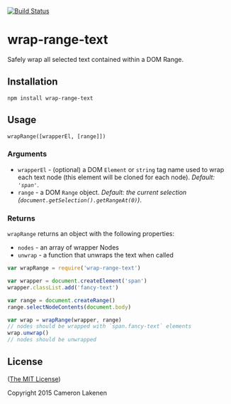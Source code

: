 [![Build Status](https://travis-ci.org/lakenen/wrap-range-text.png?branch=master)](https://travis-ci.org/lakenen/wrap-range-text)

# wrap-range-text

Safely wrap all selected text contained within a DOM Range.

## Installation

```
npm install wrap-range-text
```

## Usage

`wrapRange([wrapperEl, [range]])`

### Arguments

* `wrapperEl` - (optional) a DOM `Element` or `string` tag name used to wrap each text node (this element will be cloned for each node). *Default: `'span'`*.
* `range` - a DOM `Range` object.  *Default: the current selection (`document.getSelection().getRangeAt(0)`)*.


### Returns

`wrapRange` returns an object with the following properties:

* `nodes` - an array of wrapper Nodes
* `unwrap` - a function that unwraps the text when called


```js
var wrapRange = require('wrap-range-text')

var wrapper = document.createElement('span')
wrapper.classList.add('fancy-text')

var range = document.createRange()
range.selectNodeContents(document.body)

var wrap = wrapRange(wrapper, range)
// nodes should be wrapped with `span.fancy-text` elements
wrap.unwrap()
// nodes should be unwrapped

```

## License

([The MIT License](LICENSE))

Copyright 2015 Cameron Lakenen
